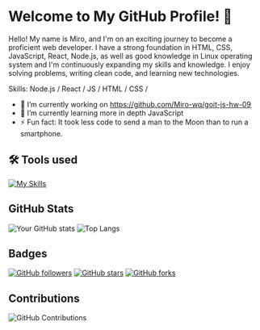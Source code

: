 # Welcome to My GitHub Profile! 👋

Hello! My name is Miro, and I'm on an exciting journey to become a proficient web developer. I have a strong foundation in HTML, CSS, JavaScript, React, Node.js, as well as good knowledge in Linux operating system and I'm continuously expanding my skills and knowledge. I enjoy solving problems, writing clean code, and learning new technologies.

Skills: Node.js / React / JS / HTML / CSS /

- 🔭 I’m currently working on [https://github.com/Miro-wq/goit-js-hw-09 ](https://github.com/Miro-wq/goit-js-hw-09)
- 🌱 I’m currently learning more in depth JavaScript 
- ⚡ Fun fact:  It took less code to send a man to the Moon than to run a smartphone. 

## 🛠 Tools used

[![My Skills](https://skillicons.dev/icons?i=html,css,js,nodejs,react,npm,webpack,figma,gitlab,kali,arch,linux,ubuntu,notion,obsidian,vercel,vscode)](https://skillicons.dev)

## GitHub Stats

![Your GitHub stats](https://github-readme-stats.vercel.app/api?username=Miro-wq&show_icons=true&theme=transparent ) ![Top Langs](https://github-readme-stats.vercel.app/api/top-langs/?username=Miro-wq&layout=compact&theme=transparent)

## Badges

[![GitHub followers](https://img.shields.io/github/followers/Miro-wq?style=social)](https://github.com/Miro-wq)
[![GitHub stars](https://img.shields.io/github/stars/Miro-wq?style=social)](https://github.com/Miro-wq)
[![GitHub forks](https://img.shields.io/github/forks/Miro-wq?style=social)](https://github.com/Miro-wq)

## Contributions

![GitHub Contributions](https://github-readme-streak-stats.herokuapp.com/?user=Miro-wq&theme=transparent)
